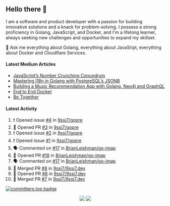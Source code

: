 ## Hello there 👋

I am a software and product developer with a passion for building innovative solutions and a knack for problem-solving. I possess a strong proficiency in Golang, JavaScript, and Docker, and I'm a lifelong learner, always seeking new challenges and opportunities to expand my skillset.

💬 Ask me everything about Golang, everything about JavaSript, everything about Docker and Cloudflare Services.

#### Latest Medium Articles

<!-- ARTICLES:START -->
- [JavaScript’s Number Crunching Conundrum](https://9ssi7.medium.com/javascripts-number-crunching-conundrum-c8ad0c546738?source=rss-ced864c5b828------2)
- [Mastering I18n in Golang with PostgreSQL’s JSONB](https://9ssi7.medium.com/mastering-i18n-in-golang-with-postgresqls-jsonb-2631ad50376a?source=rss-ced864c5b828------2)
- [Building a Music Recommendation App with Golang, Neo4j and GraphQL](https://9ssi7.medium.com/building-a-music-recommendation-app-with-golang-neo4j-and-graphql-697f842ea688?source=rss-ced864c5b828------2)
- [End to End Docker](https://9ssi7.medium.com/end-to-end-docker-1d16d5a55424?source=rss-ced864c5b828------2)
- [Be Together](https://9ssi7.medium.com/be-together-3b8f5a3c7ed9?source=rss-ced864c5b828------2)
<!-- ARTICLES:END -->

#### Latest Activity

<!--START_SECTION:activity-->
1. ❗ Opened issue [#4](https://github.com/9ssi7/gopre/issues/4) in [9ssi7/gopre](https://github.com/9ssi7/gopre)
2. 💪 Opened PR [#3](https://github.com/9ssi7/gopre/pull/3) in [9ssi7/gopre](https://github.com/9ssi7/gopre)
3. ❗ Opened issue [#2](https://github.com/9ssi7/gopre/issues/2) in [9ssi7/gopre](https://github.com/9ssi7/gopre)
4. ❗ Opened issue [#1](https://github.com/9ssi7/gopre/issues/1) in [9ssi7/gopre](https://github.com/9ssi7/gopre)
5. 🗣 Commented on [#17](https://github.com/BrianLeishman/go-imap/issues/17#issuecomment-2203749469) in [BrianLeishman/go-imap](https://github.com/BrianLeishman/go-imap)
6. 💪 Opened PR [#18](https://github.com/BrianLeishman/go-imap/pull/18) in [BrianLeishman/go-imap](https://github.com/BrianLeishman/go-imap)
7. 🗣 Commented on [#17](https://github.com/BrianLeishman/go-imap/issues/17#issuecomment-2203217680) in [BrianLeishman/go-imap](https://github.com/BrianLeishman/go-imap)
8. 🎉 Merged PR [#8](https://github.com/9ssi7/9ssi7.dev/pull/8) in [9ssi7/9ssi7.dev](https://github.com/9ssi7/9ssi7.dev)
9. 💪 Opened PR [#8](https://github.com/9ssi7/9ssi7.dev/pull/8) in [9ssi7/9ssi7.dev](https://github.com/9ssi7/9ssi7.dev)
10. 🎉 Merged PR [#7](https://github.com/9ssi7/9ssi7.dev/pull/7) in [9ssi7/9ssi7.dev](https://github.com/9ssi7/9ssi7.dev)
<!--END_SECTION:activity-->

[![committers.top badge](https://user-badge.committers.top/turkey_private/9ssi7.svg)](https://user-badge.committers.top/turkey_private/9ssi7)

<p align="center">
  <picture>
  <source
    srcset="https://github-readme-stats.vercel.app/api?username=9ssi7&show_icons=true&theme=dark&hide_border=true&border_radius=10"
    media="(prefers-color-scheme: dark)"
  />
  <source
    srcset="https://github-readme-stats.vercel.app/api?username=9ssi7&show_icons=true&hide_border=true&border_radius=10"
    media="(prefers-color-scheme: light), (prefers-color-scheme: no-preference)"
  />
  <img src="https://github-readme-stats.vercel.app/api?username=9ssi7&show_icons=true&hide_border=true&border_radius=10" />
</picture>

<picture>
  <source
    srcset="https://github-readme-streak-stats.herokuapp.com?user=9ssi7&theme=dark&hide_border=true&border_radius=10"
    media="(prefers-color-scheme: dark)"
  />
  <source
    srcset="https://github-readme-streak-stats.herokuapp.com?user=9ssi7&hide_border=true&border_radius=10"
    media="(prefers-color-scheme: light), (prefers-color-scheme: no-preference)"
  />
  <img src="https://github-readme-streak-stats.herokuapp.com?user=9ssi7&hide_border=true&border_radius=10" />
</picture>
</p>
